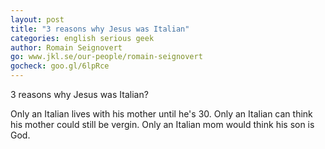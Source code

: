 ```yaml
---
layout: post
title: "3 reasons why Jesus was Italian"
categories: english serious geek
author: Romain Seignovert
go: www.jkl.se/our-people/romain-seignovert
gocheck: goo.gl/6lpRce
---
```

3 reasons why Jesus was Italian?

Only an Italian lives with his mother until he's 30.
Only an Italian can think his mother could still be vergin.
Only an Italian mom would think his son is God.
